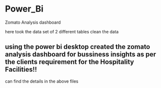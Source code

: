 # Power_Bi
Zomato Analysis dashboard 

 here took the data set of 2 different tables
  clean the data 
  ## using the power bi desktop created the zomato analysis dashboard  for  bussiness insights as per the clients requirement for the Hospitality Facilities!!

  can find the  details in the above files

  
